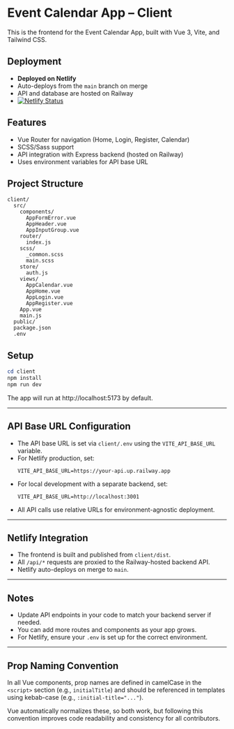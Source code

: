 # Event Calendar App – Client

This is the frontend for the Event Calendar App, built with Vue 3, Vite, and Tailwind CSS.

## Deployment

- **Deployed on Netlify**
- Auto-deploys from the `main` branch on merge
- API and database are hosted on Railway
- [![Netlify Status](https://api.netlify.com/api/v1/badges/7e49c57e-3cc8-48c1-bb94-9ed175fe5c82/deploy-status)](https://app.netlify.com/projects/nw-event-calendar-app-client/deploys)

## Features

- Vue Router for navigation (Home, Login, Register, Calendar)
- SCSS/Sass support
- API integration with Express backend (hosted on Railway)
- Uses environment variables for API base URL

## Project Structure

```
client/
  src/
    components/
      AppFormError.vue
      AppHeader.vue
      AppInputGroup.vue
    router/
      index.js
    scss/
      _common.scss
      main.scss
    store/
      auth.js
    views/
      AppCalendar.vue
      AppHome.vue
      AppLogin.vue
      AppRegister.vue
    App.vue
    main.js
  public/
  package.json
  .env
```

## Setup

```powershell
cd client
npm install
npm run dev
```

The app will run at http://localhost:5173 by default.

---

## API Base URL Configuration

- The API base URL is set via `client/.env` using the `VITE_API_BASE_URL` variable.
- For Netlify production, set:
  ```
  VITE_API_BASE_URL=https://your-api.up.railway.app
  ```
- For local development with a separate backend, set:
  ```
  VITE_API_BASE_URL=http://localhost:3001
  ```
- All API calls use relative URLs for environment-agnostic deployment.

---

## Netlify Integration

- The frontend is built and published from `client/dist`.
- All `/api/*` requests are proxied to the Railway-hosted backend API.
- Netlify auto-deploys on merge to `main`.

---

## Notes

- Update API endpoints in your code to match your backend server if needed.
- You can add more routes and components as your app grows.
- For Netlify, ensure your `.env` is set up for the correct environment.

---

## Prop Naming Convention

In all Vue components, prop names are defined in camelCase in the `<script>` section (e.g., `initialTitle`) and should be referenced in templates using kebab-case (e.g., `:initial-title="..."`).

Vue automatically normalizes these, so both work, but following this convention improves code readability and consistency for all contributors.
